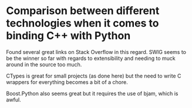 # Comparison between different technologies when it comes to binding C++ with Python

Found several great links on Stack Overflow in this regard. SWIG seems to be the winner so far with regards to extensibility and needing to muck around in the source too much.

CTypes is great for small projects (as done here) but the need to write C wrappers for everything becomes a bit of a chore.

Boost.Python also seems great but it requires the use of bjam, which is awful.
